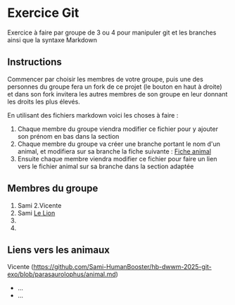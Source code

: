 # Exercice Git
Exercice à faire par groupe de 3 ou 4 pour manipuler git et les branches ainsi que la syntaxe Markdown

## Instructions

Commencer par choisir les membres de votre groupe, puis une des personnes du groupe fera un fork de ce projet (le bouton en haut à droite) et dans son fork invitera les autres membres de son groupe en leur donnant les droits les plus élevés.

En utilisant des fichiers markdown voici les choses à faire :

1. Chaque membre du groupe viendra modifier ce fichier pour y ajouter son prénom en bas dans la section 
2. Chaque membre du groupe va créer une branche portant le nom d'un animal, et modifiera sur sa branche la fiche suivante : [Fiche animal](animal.md)
3. Ensuite chaque membre viendra modifier ce fichier pour faire un lien vers le fichier animal sur sa branche dans la section adaptée

## Membres du groupe
1. Sami
2.Vicente 
1. Sami [Le Lion](https://github.com/Sami-HumanBooster/hb-dwwm-2025-git-exo/blob/Lion/animal.md)
2. 
3.

## Liens vers les animaux
 Vicente (https://github.com/Sami-HumanBooster/hb-dwwm-2025-git-exo/blob/parasaurolophus/animal.md)
* ...
* ...
